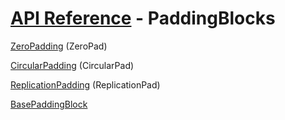 # [API Reference](../API.md) - PaddingBlocks

[ZeroPadding](PaddingBlocks/ZeroPadding.md) (ZeroPad)

[CircularPadding](PaddingBlocks/CircularPadding.md) (CircularPad)

[ReplicationPadding](PaddingBlocks/CircularPadding.md) (ReplicationPad)

[BasePaddingBlock](PaddingBlocks/BasePaddingBlock.md)